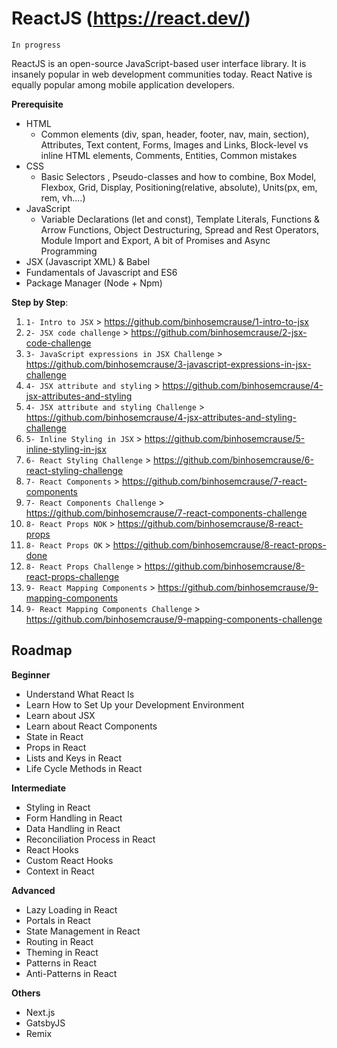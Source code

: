 ReactJS (https://react.dev/)
============================

~~~
In progress
~~~

ReactJS is an open-source JavaScript-based user interface library. It is insanely popular in web development communities today. React Native is equally popular among mobile application developers.

**Prerequisite**

  * HTML
    * Common elements (div, span, header, footer, nav, main, section), Attributes, Text content, Forms, Images and Links, Block-level vs inline HTML elements, Comments, Entities, Common mistakes
  * CSS
    * Basic Selectors , Pseudo-classes and how to combine, Box Model, Flexbox, Grid, Display, Positioning(relative, absolute), Units(px, em, rem, vh....)
  * JavaScript
    * Variable Declarations (let and const), Template Literals, Functions & Arrow Functions, Object Destructuring, Spread and Rest Operators, Module Import and Export, A bit of Promises and Async Programming
  * JSX (Javascript XML) & Babel
  * Fundamentals of Javascript and ES6
  * Package Manager (Node + Npm)

**Step by Step**:

1.  `1- Intro to JSX` > https://github.com/binhosemcrause/1-intro-to-jsx
2.  `2- JSX code challenge` > https://github.com/binhosemcrause/2-jsx-code-challenge
3.  `3- JavaScript expressions in JSX Challenge` > https://github.com/binhosemcrause/3-javascript-expressions-in-jsx-challenge
4.  `4- JSX attribute and styling` > https://github.com/binhosemcrause/4-jsx-attributes-and-styling
5.  `4- JSX attribute and styling Challenge` > https://github.com/binhosemcrause/4-jsx-attributes-and-styling-challenge
6.  `5- Inline Styling in JSX` > https://github.com/binhosemcrause/5-inline-styling-in-jsx
7.  `6- React Styling Challenge` > https://github.com/binhosemcrause/6-react-styling-challenge
8.  `7- React Components` > https://github.com/binhosemcrause/7-react-components
9.  `7- React Components Challenge` > https://github.com/binhosemcrause/7-react-components-challenge
10. `8- React Props NOK` > https://github.com/binhosemcrause/8-react-props
11. `8- React Props OK` > https://github.com/binhosemcrause/8-react-props-done
12. `8- React Props Challenge` > https://github.com/binhosemcrause/8-react-props-challenge
13. `9- React Mapping Components` > https://github.com/binhosemcrause/9-mapping-components
14. `9- React Mapping Components Challenge` > https://github.com/binhosemcrause/9-mapping-components-challenge


Roadmap
-------

**Beginner**
- Understand What React Is
- Learn How to Set Up your Development Environment
- Learn about JSX
- Learn about React Components
- State in React
- Props in React
- Lists and Keys in React
- Life Cycle Methods in React

**Intermediate**
- Styling in React
- Form Handling in React
- Data Handling in React
- Reconciliation Process in React
- React Hooks
- Custom React Hooks
- Context in React

**Advanced**
- Lazy Loading in React
- Portals in React
- State Management in React
- Routing in React
- Theming in React 
- Patterns in React
- Anti-Patterns in React

**Others**
- Next.js
- GatsbyJS
- Remix